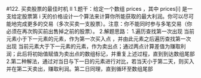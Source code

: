 #122. 买卖股票的最佳时机 II
1.题干：给定一个数组 prices ，其中 prices[i] 是一支给定股票第 i 天的价格设计一个算法来计算你所能获取的最大利润。你可以尽可能地完成更多的交易（多次买卖一支股票）。注意：你不能同时参与多笔交易（你必须在再次购买前出售掉之前的股票）。
2.解题思路：
  1.遍历查找第一次出现 当前元素小于下一元素的元素，作为第一次买入点 ，并由此元素之后遍历查找第一次出现 当前元素大于下一元素的元素，作为卖出点；通过两点计算差值为赚取利润；此后将初始值赋值为卖出点的数组标记，并重复上述过程，直到到达数组尾部
  2.第二种解法，通过对当日与下一日的元素进行对比，若当天小于第二天，则买入并在第二天卖出，赚取利润。第二日同理，直到循环至数组尾部
